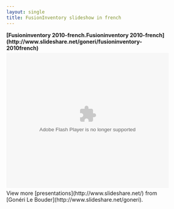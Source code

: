 ```yaml
---
layout: single
title: FusionInventory slideshow in french
---
```


<div style="width:425px" id="__ss_5315119"><strong style="display:block;margin:12px 0 4px">[Fusioninventory 2010-french.Fusioninventory 2010-french](http://www.slideshare.net/goneri/fusioninventory-2010french)</strong><object id="__sse5315119" width="425" height="355"><param name="movie" value="http://static.slidesharecdn.com/swf/ssplayer2.swf?doc=fusioninventory-2010-french-100929090938-phpapp02&stripped_title=fusioninventory-2010french&userName=goneri" /><param name="allowFullScreen" value="true"/><param name="allowScriptAccess" value="always"/><embed name="__sse5315119" src="http://static.slidesharecdn.com/swf/ssplayer2.swf?doc=fusioninventory-2010-french-100929090938-phpapp02&stripped_title=fusioninventory-2010french&userName=goneri" type="application/x-shockwave-flash" allowscriptaccess="always" allowfullscreen="true" width="425" height="355"></embed></object><div style="padding:5px 0 12px">View more [presentations](http://www.slideshare.net/) from [Gonéri Le Bouder](http://www.slideshare.net/goneri).</div></div>
